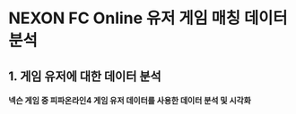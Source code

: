 # NEXON FC Online 유저 게임 매칭 데이터 분석

## 1. 게임 유저에 대한 데이터 분석
#### 넥슨 게임 중 피파온라인4 게임 유저 데이터를 사용한 데이터 분석 및 시각화
